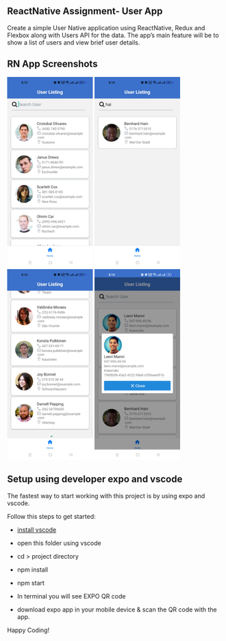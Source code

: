 ## ReactNative Assignment- User App

Create a simple User Native application using ReactNative, Redux and Flexbox along with Users API
for the data. The app’s main feature will be to show a list of users and view brief user details.
## RN App Screenshots
<p float="left">
    <img src="/assets/screenshots/screen1.jpg" width="200"/>
    <img src="/assets/screenshots/screen2.jpg" width="200"/>
    <img src="/assets/screenshots/screen3.jpg" width="200"/>
    <img src="/assets/screenshots/screen4.jpg" width="200"/>
</p>

## Setup using developer expo and vscode

The fastest way to start working with this project is by using expo and vscode.

Follow this steps to get started:

- [install vscode](https://code.visualstudio.com/Download)

- open this folder using vscode

- cd > project directory

- npm install

- npm start

- In terminal you will see EXPO QR code

- download expo app in your mobile device & scan the QR code with the app.




Happy Coding!
